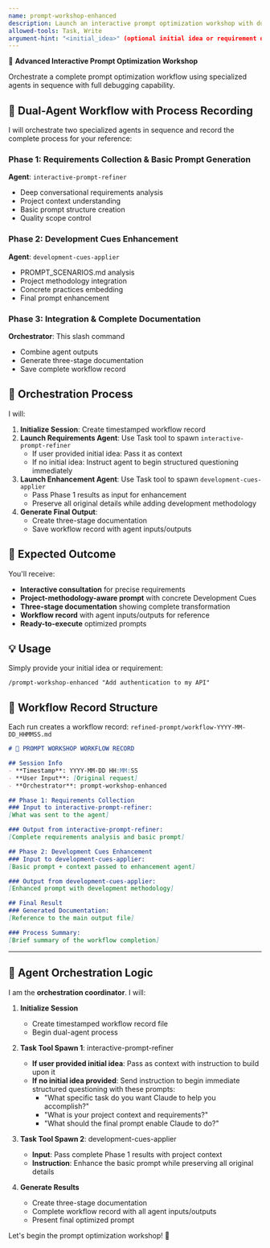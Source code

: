```yaml
---
name: prompt-workshop-enhanced
description: Launch an interactive prompt optimization workshop with dual-agent orchestration. Uses Task tool to coordinate interactive-prompt-refiner and development-cues-applier in sequence for optimal prompt generation with Development Cues integration. Records complete workflow for reference.
allowed-tools: Task, Write
argument-hint: "<initial_idea>" (optional initial idea or requirement description)
---
```


🎯 **Advanced Interactive Prompt Optimization Workshop**

Orchestrate a complete prompt optimization workflow using specialized agents in sequence with full debugging capability.

## 🔄 Dual-Agent Workflow with Process Recording

I will orchestrate two specialized agents in sequence and record the complete process for your reference:

### Phase 1: Requirements Collection & Basic Prompt Generation
**Agent**: `interactive-prompt-refiner`
- Deep conversational requirements analysis
- Project context understanding  
- Basic prompt structure creation
- Quality scope control

### Phase 2: Development Cues Enhancement
**Agent**: `development-cues-applier`  
- PROMPT_SCENARIOS.md analysis
- Project methodology integration
- Concrete practices embedding
- Final prompt enhancement

### Phase 3: Integration & Complete Documentation
**Orchestrator**: This slash command
- Combine agent outputs
- Generate three-stage documentation
- Save complete workflow record

## 🎯 Orchestration Process

I will:
1. **Initialize Session**: Create timestamped workflow record
2. **Launch Requirements Agent**: Use Task tool to spawn `interactive-prompt-refiner`
   - If user provided initial idea: Pass it as context
   - If no initial idea: Instruct agent to begin structured questioning immediately
3. **Launch Enhancement Agent**: Use Task tool to spawn `development-cues-applier`
   - Pass Phase 1 results as input for enhancement
   - Preserve all original details while adding development methodology
4. **Generate Final Output**: 
   - Create three-stage documentation
   - Save workflow record with agent inputs/outputs

## 🚀 Expected Outcome

You'll receive:
- **Interactive consultation** for precise requirements
- **Project-methodology-aware prompt** with concrete Development Cues
- **Three-stage documentation** showing complete transformation
- **Workflow record** with agent inputs/outputs for reference
- **Ready-to-execute** optimized prompts

## 💡 Usage

Simply provide your initial idea or requirement:

```
/prompt-workshop-enhanced "Add authentication to my API"
```

## 📄 Workflow Record Structure

Each run creates a workflow record: `refined-prompt/workflow-YYYY-MM-DD_HHMMSS.md`

```markdown
# 📄 PROMPT WORKSHOP WORKFLOW RECORD

## Session Info
- **Timestamp**: YYYY-MM-DD HH:MM:SS
- **User Input**: [Original request]
- **Orchestrator**: prompt-workshop-enhanced

## Phase 1: Requirements Collection
### Input to interactive-prompt-refiner:
[What was sent to the agent]

### Output from interactive-prompt-refiner:
[Complete requirements analysis and basic prompt]

## Phase 2: Development Cues Enhancement  
### Input to development-cues-applier:
[Basic prompt + context passed to enhancement agent]

### Output from development-cues-applier:
[Enhanced prompt with development methodology]

## Final Result
### Generated Documentation:
[Reference to the main output file]

### Process Summary:
[Brief summary of the workflow completion]
```

---

## 🤖 Agent Orchestration Logic

I am the **orchestration coordinator**. I will:

1. **Initialize Session**
   - Create timestamped workflow record file
   - Begin dual-agent process

2. **Task Tool Spawn 1**: interactive-prompt-refiner
   - **If user provided initial idea**: Pass as context with instruction to build upon it
   - **If no initial idea provided**: Send instruction to begin immediate structured questioning with these prompts:
     * "What specific task do you want Claude to help you accomplish?"
     * "What is your project context and requirements?"
     * "What should the final prompt enable Claude to do?"

3. **Task Tool Spawn 2**: development-cues-applier  
   - **Input**: Pass complete Phase 1 results with project context
   - **Instruction**: Enhance the basic prompt while preserving all original details

4. **Generate Results**
   - Create three-stage documentation
   - Complete workflow record with all agent inputs/outputs
   - Present final optimized prompt

Let's begin the prompt optimization workshop! 🎯